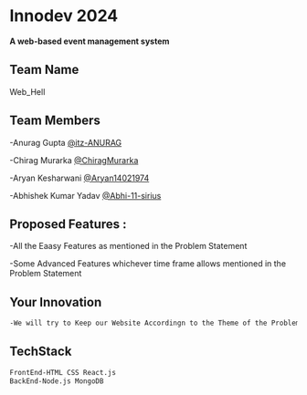 
# Innodev 2024

**A web-based event management system**


## Team Name
Web_Hell


## Team Members

-Anurag Gupta [@itz-ANURAG](https://github.com/itz-ANURAG)

-Chirag Murarka [@ChiragMurarka](https://github.com/ChiragMurarka)

-Aryan Kesharwani [@Aryan14021974](https://github.com/Aryan14021974)

-Abhishek Kumar Yadav [@Abhi-11-sirius](https://github.com/Abhi-11-sirius)

## Proposed Features :

-All the Eaasy Features as mentioned in the Problem Statement

-Some Advanced Features whichever time frame allows mentioned in the Problem Statement



## Your Innovation


```bash
-We will try to Keep our Website Accordingn to the Theme of the Problem Statement if time allows
```


## TechStack

```bash
FrontEnd-HTML CSS React.js
BackEnd-Node.js MongoDB
```

